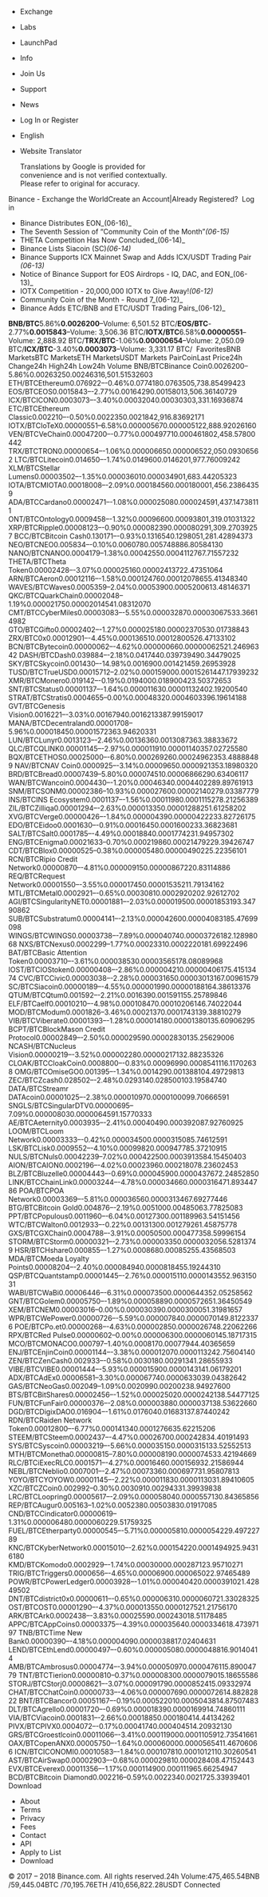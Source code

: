 *   Exchange
*   Labs
*   LaunchPad
*   Info

*   Join Us
*   Support
*   News
*   Log In or Register
*   English
*   Website Translator
    
    Translations by Google is provided for  
    convenience and is not verified contextually.  
    Please refer to original for accuracy.
    

Binance - Exchange the WorldCreate an Account|Already Registered?  Log in

*   Binance Distributes EON_(06-16)_
*   The Seventh Session of “Community Coin of the Month”_(06-15)_
*   THETA Competition Has Now Concluded_(06-14)_
*   Binance Lists Siacoin (SC)_(06-14)_
*   Binance Supports ICX Mainnet Swap and Adds ICX/USDT Trading Pair _(06-13)_
*   Notice of Binance Support for EOS Airdrops - IQ, DAC, and EON_(06-13)_
*   IOTX Competition - 20,000,000 IOTX to Give Away!_(06-12)_
*   Community Coin of the Month - Round 7_(06-12)_
*   Binance Adds ETC/BNB and ETC/USDT Trading Pairs_(06-12)_

**BNB/BTC**5.86%**0.0026200**–Volume: 6,501.52 BTC/**EOS/BTC**\-2.77%**0.0015843**–Volume: 3,506.36 BTC/**IOTX/BTC**6.58%**0.00000551**–Volume: 2,888.92 BTC/**TRX/BTC**\-1.06%**0.00000654**–Volume: 2,050.09 BTC/**ICX/BTC**\-3.40%**0.0003073**–Volume: 3,331.17 BTC/  FavoritesBNB MarketsBTC MarketsETH MarketsUSDT Markets PairCoinLast Price24h Change24h High24h Low24h Volume BNB/BTCBinance Coin0.0026200–5.86%0.00263250.00246316,501.51532603 ETH/BTCEthereum0.076922–-0.46%0.0774180.0763505,738.85499423 EOS/BTCEOS0.0015843–-2.77%0.00164290.00158013,506.36140729 ICX/BTCICON0.0003073–-3.40%0.00032040.00030303,331.16936874 ETC/BTCEthereum Classic0.002210–-0.50%0.0022350.0021842,916.83692171 IOTX/BTCIoTeX0.00000551–6.58%0.000005670.000005122,888.92026160 VEN/BTCVeChain0.00047200–-0.77%0.000497710.000461802,458.57800442 TRX/BTCTRON0.00000654–-1.06%0.000006650.000006522,050.09306562 LTC/BTCLitecoin0.014650–-1.74%0.0149600.0146201,977.76009242 XLM/BTCStellar Lumens0.00003502–-1.35%0.000036010.000034901,683.44205323 IOTA/BTCMIOTA0.00018008–-2.09%0.000184560.000180001,456.23864359 ADA/BTCCardano0.00002471–-1.08%0.000025080.000024591,437.14738111 ONT/BTCOntology0.0009458–-1.32%0.00096600.00093801,319.01031322 XRP/BTCRipple0.00008123–-0.90%0.000082390.000080291,309.27039257 BCC/BTCBitcoin Cash0.130171–-0.93%0.1316540.1298051,281.42894373 NEO/BTCNEO0.005834–-0.10%0.0060780.005748886.80584130 NANO/BTCNANO0.0004179–1.38%0.00042550.0004112767.71557232 THETA/BTCTheta Token0.00002428–-3.07%0.000025160.00002413722.47351064 ARN/BTCAeron0.00012116–-1.58%0.000124760.00012078655.41348340 WAVES/BTCWaves0.0005359–2.04%0.00053900.0005200613.48146371 QKC/BTCQuarkChain0.00002048–1.19%0.000021750.00002014541.08312070 CMT/BTCCyberMiles0.00003083–-5.55%0.000032870.00003067533.36614982 GTO/BTCGifto0.00002402–-1.27%0.000025180.00002370530.01738843 ZRX/BTC0x0.00012901–-4.45%0.000136510.00012800526.47133102 BCN/BTCBytecoin0.00000062–-4.62%0.000000660.00000062521.24696342 DASH/BTCDash0.039884–-2.18%0.0417440.039739490.34479025 SKY/BTCSkycoin0.001430–-14.98%0.0016900.001421459.26953928 TUSD/BTCTrueUSD0.00015712–2.02%0.000159000.00015261447.17939232 XMR/BTCMonero0.019142–-0.19%0.0194000.018900423.50372653 SNT/BTCStatus0.00001137–-1.64%0.000011630.00001132402.19200540 STRAT/BTCStratis0.0004655–0.00%0.00048320.0004603396.19614188 GVT/BTCGenesis Vision0.0016221–-3.03%0.00167940.0016213387.99159017 MANA/BTCDecentraland0.00001708–5.96%0.000018450.00001572363.94620331 LUN/BTCLunyr0.0013123–-2.46%0.00136360.0013087363.38833672 QLC/BTCQLINK0.00001145–-2.97%0.000011910.00001140357.02725580 BQX/BTCETHOS0.00025000–-6.80%0.000269260.00024962353.48888489 NAV/BTCNAV Coin0.0000925–-3.14%0.00009650.0000921353.18980320 BRD/BTCBread0.00007439–5.80%0.000074510.00006866290.63406117 WAN/BTCWancoin0.0004430–-1.20%0.00046340.0004402289.89761913 SNM/BTCSONM0.00002386–10.93%0.000027600.00002140279.03387779 INS/BTCINS Ecosystem0.0001137–-1.56%0.00011980.0001115278.21256389 ZIL/BTCZilliqa0.00001294–-2.63%0.000013350.00001288251.61258202 XVG/BTCVerge0.00000426–-1.84%0.000004390.00000422233.82726175 EDO/BTCEidoo0.0001630–-0.91%0.00016450.0001600233.36823681 SALT/BTCSalt0.0001785–-4.49%0.00018840.0001774231.94957302 ENG/BTCEnigma0.00021633–0.70%0.000219860.00021479229.39426747 CDT/BTCBlox0.00000525–0.38%0.000005480.00000490225.22356101 RCN/BTCRipio Credit Network0.00000870–-4.81%0.000009150.00000867220.83114886 REQ/BTCRequest Network0.00001550–-3.55%0.000017450.00001535211.79134162 MTL/BTCMetal0.0002921–-0.65%0.00030810.0002920202.92612702 AGI/BTCSingularityNET0.00001881–-2.03%0.000019500.00001853193.34790862 SUB/BTCSubstratum0.00004141–-2.13%0.000042600.00004083185.47699098 WINGS/BTCWINGS0.00003738–-7.89%0.000040740.00003726182.12898068 NXS/BTCNexus0.0002299–1.77%0.00023310.0002220181.69922496 BAT/BTCBasic Attention Token0.00003710–-3.61%0.000038530.00003565178.08089968 IOST/BTCIOStoken0.00000408–-2.86%0.000004210.00000406175.41513474 CVC/BTCCivic0.00003038–-2.28%0.000031650.00003013167.00961579 SC/BTCSiacoin0.00000189–-4.55%0.000001990.00000188164.38613376 QTUM/BTCQtum0.001592–-2.21%0.0016390.001591155.25789846 ELF/BTCaelf0.00010210–-4.98%0.000108470.00010206146.74022044 MOD/BTCModum0.0001826–3.46%0.00021370.0001743139.38810279 VIB/BTCViberate0.00001393–-1.28%0.000014180.00001380135.60906295 BCPT/BTCBlockMason Credit Protocol0.00002849–-2.50%0.000029590.00002830135.25629006 NCASH/BTCNucleus Vision0.00000219–-3.52%0.000002280.00000217132.88235326 CLOAK/BTCCloakCoin0.0008800–-0.83%0.00096990.0008541116.11702638 OMG/BTCOmiseGO0.001395–-1.34%0.0014290.001388104.49729813 ZEC/BTCZcash0.028502–-2.48%0.0293140.028500103.19584740 DATA/BTCStreamr DATAcoin0.00001025–-2.38%0.000010970.0000100099.70666591 SNGLS/BTCSingularDTV0.00000695–7.09%0.000008030.0000064591.15770333 AE/BTCAeternity0.0003935–-2.41%0.00040490.000392087.92760925 LOOM/BTCLoom Network0.00003333–-0.42%0.000034500.0000315085.74612591 LSK/BTCLisk0.0009552–-4.10%0.00099820.000947785.37210915 NULS/BTCNuls0.00042239–7.02%0.000422500.0003913584.15450403 AION/BTCAION0.0002196–-4.02%0.00023960.000218078.23602453 BLZ/BTCBluzelle0.00004443–-0.69%0.000045900.0000437672.24852850 LINK/BTCChainLink0.00003244–-4.78%0.000034660.0000316471.89344786 POA/BTCPOA Network0.00003369–-5.81%0.000036560.0000313467.69277446 BTG/BTCBitcoin Gold0.004876–-2.19%0.0051000.00485063.77825083 PPT/BTCPopulous0.0011960–-6.04%0.00127300.001189963.54151456 WTC/BTCWalton0.0012933–-0.22%0.00131300.001279261.45875778 GXS/BTCGXChain0.0004788–-3.91%0.00050500.000477358.59996154 STORM/BTCStorm0.00000321–-2.73%0.000003350.0000032056.52813749 HSR/BTCHshare0.000855–-1.27%0.0008680.00085255.43568503 MDA/BTCMoeda Loyalty Points0.00008204–-2.40%0.000084940.0000818455.19244310 QSP/BTCQuantstamp0.00001445–-2.76%0.000015110.0000143552.96315031 WABI/BTCWaBi0.00006446–-6.31%0.000073500.0000644352.05258562 GNT/BTCGolem0.00005750–-1.89%0.000058890.0000572651.36450549 XEM/BTCNEM0.00003016–0.00%0.000030390.0000300051.31981657 WPR/BTCWePower0.00000726–-5.59%0.000007840.0000070149.81223376 POE/BTCPo.et0.00000268–-4.63%0.000002850.0000026748.22062266 RPX/BTCRed Pulse0.00000602–0.00%0.000006300.0000060145.18717315 MCO/BTCMONACO0.000797–1.40%0.0008170.00077944.40365659 ENJ/BTCEnjinCoin0.00001144–-3.38%0.000012070.0000113242.75604140 ZEN/BTCZenCash0.002933–-0.58%0.0030180.00291341.28655933 VIBE/BTCVIBE0.00001444–-5.93%0.000015900.0000143141.06179201 ADX/BTCAdEx0.00006581–3.30%0.000067740.0000633039.04382642 GAS/BTCNeoGas0.002049–1.09%0.0020990.00200238.94927600 BTS/BTCBitShares0.00002456–-1.52%0.000025020.0000242138.54477125 FUN/BTCFunFair0.00000376–-2.08%0.000003880.0000037138.53622660 DGD/BTCDigixDAO0.016904–-1.61%0.0176040.01683137.87440242 RDN/BTCRaiden Network Token0.00012800–-6.77%0.000141340.0001276635.62215206 STEEM/BTCSteem0.0002437–-4.47%0.00026700.000242834.40191493 SYS/BTCSyscoin0.00003219–-5.66%0.000035150.0000315133.52552513 MTH/BTCMonetha0.00000815–7.80%0.000008190.0000074533.42194669 RLC/BTCiExecRLC0.0001571–-4.27%0.00016460.000156932.21586944 NEBL/BTCNeblio0.0007001–-2.47%0.00073360.000697731.95807813 YOYO/BTCYOYOW0.00001145–-2.22%0.000011830.0000113031.89410605 XZC/BTCZCoin0.002992–0.30%0.0030910.00294331.39939838 LRC/BTCLoopring0.00005617–-2.09%0.000058040.0000557130.84365856 REP/BTCAugur0.005163–1.02%0.0052380.00503830.01917085 CND/BTCCindicator0.00000619–1.31%0.000006480.0000060229.51759325 FUEL/BTCEtherparty0.00000545–-5.71%0.000005810.0000054229.49722789 KNC/BTCKyberNetwork0.00015010–-2.62%0.000154220.0001494925.94316180 KMD/BTCKomodo0.0002929–-1.74%0.00030000.000287123.95710271 TRIG/BTCTriggers0.0000656–-4.65%0.00006900.000065022.97465489 POWR/BTCPowerLedger0.00003928–-1.01%0.000040420.0000391021.42849502 DNT/BTCdistrict0x0.00000611–-0.65%0.000006310.0000060721.33028325 OST/BTCOST0.00001290–-4.37%0.000013550.0000127521.21756170 ARK/BTCArk0.0002438–-3.83%0.00025590.000243018.51178485 APPC/BTCAppCoins0.00003375–-4.39%0.000035640.0000334618.47397197 TNB/BTCTime New Bank0.00000390–-4.18%0.000004090.0000038817.02404631 LEND/BTCEthLend0.00000497–-0.60%0.000005080.0000048816.90140414 AMB/BTCAmbrosus0.00004774–-3.94%0.000050970.0000476115.89004779 TNT/BTCTierion0.00000810–0.37%0.000008300.0000079015.18655586 STORJ/BTCStorj0.00008621–-3.07%0.000091790.0000852415.09332974 CHAT/BTCChatCoin0.00000733–-4.06%0.000007690.0000072614.88282822 BNT/BTCBancor0.00051167–-0.19%0.000522010.0005043814.87507483 DLT/BTCAgrello0.00001720–-0.69%0.000018390.0000169914.74860111 VIA/BTCViacoin0.0001831–-2.66%0.00018850.000180414.44134262 PIVX/BTCPIVX0.0004072–-0.17%0.00041740.000404514.20932130 GRS/BTCGroestlcoin0.00011066–-3.41%0.000119000.0001105912.73541661 OAX/BTCopenANX0.00005750–-1.64%0.000060000.0000565411.46706066 ICN/BTCICONOMI0.00010583–-1.84%0.000107810.0001012110.30260541 AST/BTCAirSwap0.00002903–-0.68%0.000029810.000028408.47152443 EVX/BTCEverex0.00011356–-1.17%0.000114900.000111965.66254947 BCD/BTCBitcoin Diamond0.002216–0.59%0.0022340.0021725.33939401 Download

*   About
*   Terms
*   Privacy
*   Fees
*   Contact
*   API
*   Apply to List
*   Download

© 2017 – 2018 Binance.com. All rights reserved.24h Volume:475,465.54BNB /59,445.04BTC /70,195.76ETH /410,656,822.28USDT Connected